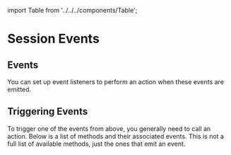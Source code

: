 import Table from '../../../components/Table';

# Session Events
## Events

You can set up event listeners to perform an action when these events are emitted.

<Table 
headers={[ "Events", "Description" ]}
data={[
{
event: "auth_request",
description: "Emitted by the wallet when there is a request for authentication from a dapp.",
},
{
event: "auth_response",
description: "Emitted by the dapp when there is a response from a wallet accepting/rejecting an authorization request."
},
]}
/>

## Triggering Events

To trigger one of the events from above, you generally need to call an action. Below is a list of methods and their associated events. This is not a full list of available methods, just the ones that emit an event.

<Table 
headers={[ "Method", "Description", "Event On", "Event Triggered on Peer" ]}
data={[
{
methodAuth: "request",
description: "Send a method call request to a WalletConnect server",
eventOn: "none",
eventTriggered: "auth_request"
},
{
methodAuth: "respond",
description: "Responds to an authoirzation request",
eventOn: "client.on('auth_request')",
eventTriggered: "auth_response"
},
{
methodAuth: "getPendingRequests",
description: "Establishes a connection with a WalletConnect server",
eventOn: "none",
eventTriggered: "none"
},
{
methodAuth: "formatMessage",
description: "Establishes a connection with a WalletConnect server",
eventOn: "none",
eventTriggered: "none"
},
]}
/>
